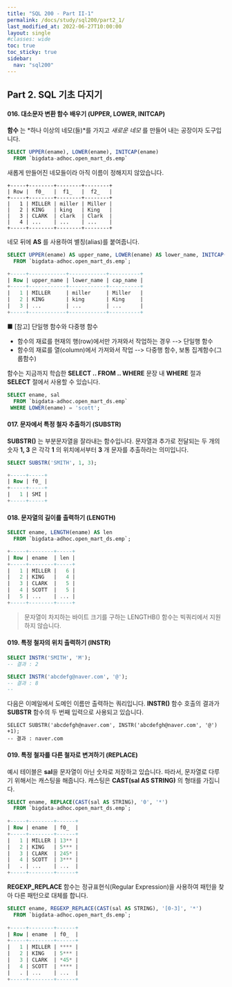 ```yaml
---
title: "SQL 200 - Part II-1"
permalink: /docs/study/sql200/part2_1/
last_modified_at: 2022-06-27T10:00:00
layout: single
#classes: wide
toc: true
toc_sticky: true
sidebar:
  nav: "sql200"
---
```


## Part 2. SQL 기초 다지기

#### 016. 대소문자 변환 함수 배우기 (UPPER, LOWER, INITCAP)

**함수** 는 *하나 이상의 네모(들)*를 가지고 *새로운 네모* 를 만들어 내는 공장이자 도구입니다.

```sql
SELECT UPPER(ename), LOWER(ename), INITCAP(ename)
  FROM `bigdata-adhoc.open_mart_ds.emp`
```

새롭게 만들어진 네모들이라 아직 이름이 정해지지 않았습니다. 

```
+-----+--------+--------+--------+
| Row |  f0_   |  f1_   |  f2_   |
+-----+--------+--------+--------+
|   1 | MILLER | miller | Miller |
|   2 | KING   | king   | King   |
|   3 | CLARK  | clark  | Clark  |
|   4 | ...    | ...    | ...    |
+-----+--------+--------+--------+
```

네모 뒤에 **AS** 를 사용하여 별칭(alias)를 붙여줍니다.

```sql
SELECT UPPER(ename) AS upper_name, LOWER(ename) AS lower_name, INITCAP(ename) AS cap_name
  FROM `bigdata-adhoc.open_mart_ds.emp`;

+-----+------------+------------+----------+
| Row | upper_name | lower_name | cap_name |
+-----+------------+------------+----------+
|   1 | MILLER     | miller     | Miller   |
|   2 | KING       | king       | King     |
|   3 | ...        | ...        | ...      |
+-----+------------+------------+----------+
```

■ [참고] 단일행 함수와 다중행 함수

- 함수의 재료를 현재의 행(row)에서만 가져와서 작업하는 경우 --> 단일행 함수
- 함수의 재료를 열(column)에서 가져와서 작업 --> 다중행 함수, 보통 집계함수(그룹함수)


함수는 지금까지 학습한 **SELECT .. FROM .. WHERE** 문장 내 **WHERE** 절과 **SELECT** 절에서 사용할 수 있습니다.

```sql
SELECT ename, sal
  FROM `bigdata-adhoc.open_mart_ds.emp`
 WHERE LOWER(ename) = 'scott';
```

#### 017. 문자에서 특정 철자 추출하기 (SUBSTR)

**SUBSTR()** 는 부분문자열을 잘라내는 함수입니다.  문자열과 추가로 전달되는 두 개의 숫자 **1, 3** 은 각각 **1** 의 위치에서부터 **3** 개 문자를 추출하라는 의미입니다.

```sql
SELECT SUBSTR('SMITH', 1, 3);

+-----+-----+
| Row | f0_ |
+-----+-----+
|   1 | SMI |
+-----+-----+
```


#### 018. 문자열의 길이를 출력하기 (LENGTH)

```sql
SELECT ename, LENGTH(ename) AS len
  FROM `bigdata-adhoc.open_mart_ds.emp`;

+-----+--------+-----+
| Row | ename  | len |
+-----+--------+-----+
|   1 | MILLER |   6 |
|   2 | KING   |   4 |
|   3 | CLARK  |   5 |
|   4 | SCOTT  |   5 |
|   5 | ...    | ... |
+-----+--------+-----+
```

>문자열이 차지하는 바이트 크기를 구하는 LENGTHB() 함수는 빅쿼리에서 지원하지 않습니다.

#### 019. 특정 철자의 위치 출력하기 (INSTR)

```sql
SELECT INSTR('SMITH', 'M');
-- 결과 : 2

SELECT INSTR('abcdefg@naver.com', '@');
-- 결과 : 8
-- 
```

다음은 이메일에서 도메인 이름만 출력하는 쿼리입니다. **INSTR()** 함수 호출의 결과가 **SUBSTR** 함수의 두 번째 입력으로 사용되고 있습니다.

```
SELECT SUBSTR('abcdefgh@naver.com', INSTR('abcdefgh@naver.com', '@') +1);
-- 결과 : naver.com
```

#### 019. 특정 철자를 다른 철자로 변겨하기 (REPLACE)

예시 테이블은 **sal**을 문자열이 아닌 숫자로 저장하고 있습니다.  따라서, 문자열로 다루기 위해서는 캐스팅을 해줍니다.
캐스팅은 **CAST(sal AS STRING)** 의 형태를 가집니다.
```sql
SELECT ename, REPLACE(CAST(sal AS STRING), '0', '*')
  FROM `bigdata-adhoc.open_mart_ds.emp`;  
  
+-----+--------+------+
| Row | ename  | f0_  |
+-----+--------+------+
|   1 | MILLER | 13** |
|   2 | KING   | 5*** |
|   3 | CLARK  | 245* |
|   4 | SCOTT  | 3*** |
|   . | ...    | ...  |
+-----+--------+------+  
```

**REGEXP_REPLACE** 함수는 정규표현식(Regular Expression)을 사용하여 패턴을 찾아 다른 패턴으로 대체를 합니다.

```sql
SELECT ename, REGEXP_REPLACE(CAST(sal AS STRING), '[0-3]', '*') 
  FROM `bigdata-adhoc.open_mart_ds.emp`;
  
+-----+--------+------+
| Row | ename  | f0_  |
+-----+--------+------+
|   1 | MILLER | **** |
|   2 | KING   | 5*** |
|   3 | CLARK  | *45* |
|   4 | SCOTT  | **** |
|   . | ...    | ...  |
+-----+--------+------+
```





